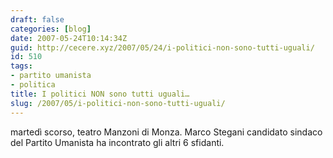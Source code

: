 ```yaml
---
draft: false
categories: [blog]
date: 2007-05-24T10:14:34Z
guid: http://cecere.xyz/2007/05/24/i-politici-non-sono-tutti-uguali/
id: 510
tags:
- partito umanista
- politica
title: I politici NON sono tutti uguali…
slug: /2007/05/i-politici-non-sono-tutti-uguali/
---
```


martedì scorso, teatro Manzoni di Monza. Marco Stegani candidato sindaco del Partito Umanista ha incontrato gli altri 6 sfidanti.